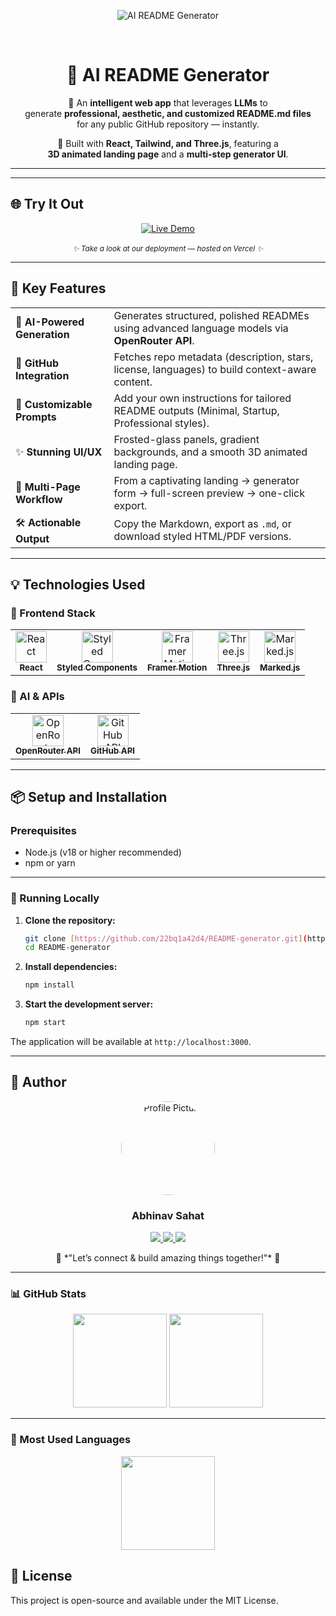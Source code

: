 <p align="center">
  <img src="https://img.shields.io/badge/⚡%20AI%20README%20Generator-Modern,%20Fast,%20Beautiful-6C63FF?style=for-the-badge&logo=github" alt="AI README Generator"/>
</p>

<br/>

<div align="center">

# 🌟 **AI README Generator**

📝 An **intelligent web app** that leverages **LLMs** to  
generate **professional, aesthetic, and customized README.md files**  
for any public GitHub repository — instantly.  

🎨 Built with **React, Tailwind, and Three.js**, featuring a  
**3D animated landing page** and a **multi-step generator UI**.  

</div>

---

---

## 🌐 Try It Out

<p align="center">
  <a href="https://readme-generator-kappa.vercel.app" target="_blank">
    <img src="https://img.shields.io/badge/🚀%20Live%20Demo%20Available-6C63FF?style=for-the-badge&logo=vercel&logoColor=white" alt="Live Demo"/>
  </a>
  <br/><br/>
  <sub><i>✨ Take a look at our deployment — hosted on Vercel ✨</i></sub>
</p>

---

## 🚀 **Key Features**

<table>
  <tr>
    <td>🧠 <b>AI-Powered Generation</b></td>
    <td>Generates structured, polished READMEs using advanced language models via <b>OpenRouter API</b>.</td>
  </tr>
  <tr>
    <td>🔗 <b>GitHub Integration</b></td>
    <td>Fetches repo metadata (description, stars, license, languages) to build context-aware content.</td>
  </tr>
  <tr>
    <td>🎨 <b>Customizable Prompts</b></td>
    <td>Add your own instructions for tailored README outputs (Minimal, Startup, Professional styles).</td>
  </tr>
  <tr>
    <td>✨ <b>Stunning UI/UX</b></td>
    <td>Frosted-glass panels, gradient backgrounds, and a smooth 3D animated landing page.</td>
  </tr>
  <tr>
    <td>📄 <b>Multi-Page Workflow</b></td>
    <td>From a captivating landing → generator form → full-screen preview → one-click export.</td>
  </tr>
  <tr>
    <td>🛠️ <b>Actionable Output</b></td>
    <td>Copy the Markdown, export as <code>.md</code>, or download styled HTML/PDF versions.</td>
  </tr>
</table>

---

## 💡 Technologies Used

### 🎨 Frontend Stack

<table>
  <tr>
    <td align="center">
      <a href="https://reactjs.org/" target="_blank">
        <img src="https://cdn.jsdelivr.net/gh/devicons/devicon/icons/react/react-original.svg" width="50" height="50" alt="React"/>
        <br><sub><b>React</b></sub>
      </a>
    </td>
    <td align="center">
      <a href="https://styled-components.com/" target="_blank">
        <img src="https://raw.githubusercontent.com/styled-components/brand/master/styled-components.png" width="50" height="50" alt="Styled Components"/>
        <br><sub><b>Styled Components</b></sub>
      </a>
    </td>
    <td align="center">
      <a href="https://www.framer.com/motion/" target="_blank">
        <img src="https://cdn.worldvectorlogo.com/logos/framer-motion.svg" width="50" height="50" alt="Framer Motion"/>
        <br><sub><b>Framer Motion</b></sub>
      </a>
    </td>
    <td align="center">
      <a href="https://threejs.org/" target="_blank">
        <img src="https://cdn.jsdelivr.net/gh/devicons/devicon/icons/threejs/threejs-original.svg" width="50" height="50" alt="Three.js"/>
        <br><sub><b>Three.js</b></sub>
      </a>
    </td>
     <td align="center">
      <a href="https://marked.js.org/" target="_blank">
        <img src="https://marked.js.org/img/logo-black.svg" width="50" height="50" alt="Marked.js"/>
        <br><sub><b>Marked.js</b></sub>
      </a>
    </td>
  </tr>
</table>

### 🧠 AI & APIs

<table>
  <tr>
    <td align="center">
      <a href="https://openrouter.ai" target="_blank">
        <img src="https://avatars.githubusercontent.com/u/139338220?s=200&v=4" width="50" height="50" alt="OpenRouter"/>
        <br><sub><b>OpenRouter API</b></sub>
      </a>
    </td>
    <td align="center">
      <a href="https://docs.github.com/en/rest" target="_blank">
        <img src="https://cdn.jsdelivr.net/gh/devicons/devicon/icons/github/github-original.svg" width="50" height="50" alt="GitHub API"/>
        <br><sub><b>GitHub API</b></sub>
      </a>
    </td>
  </tr>
</table>

---

## 📦 Setup and Installation

### Prerequisites

-   Node.js (v18 or higher recommended)
-   npm or yarn

---

### 🚀 Running Locally

1.  **Clone the repository:**
    ```bash
    git clone [https://github.com/22bq1a42d4/README-generator.git](https://github.com/22bq1a42d4/README-generator.git)
    cd README-generator
    ```

2.  **Install dependencies:**
    ```bash
    npm install
    ```

3.  **Start the development server:**
    ```bash
    npm start
    ```

The application will be available at `http://localhost:3000`.

---

## 👤 Author

<p align="center">
  <a href="https://github.com/22bq1a42d4">
    <img src="https://avatars.githubusercontent.com/u/00000000?v=4" width="150" style="border-radius:50%;" alt="Profile Picture"/>
  </a>
</p>

<h3 align="center">Abhinav Sahat</h3>

<p align="center">
  <a href="https://github.com/22bq1a42d4">
    <img src="https://img.shields.io/badge/GitHub-Visit_Profile-black?style=for-the-badge&logo=github" />
  </a>
  <a href="mailto:your-email@example.com">
    <img src="https://img.shields.io/badge/Email-Contact_Me-red?style=for-the-badge&logo=gmail&logoColor=white" />
  </a>
  <a href="https://www.linkedin.com/in/your-linkedin/">
    <img src="https://img.shields.io/badge/LinkedIn-Connect-blue?style=for-the-badge&logo=linkedin" />
  </a>
</p>

<p align="center">
  💬 *"Let’s connect & build amazing things together!"* 🚀  
</p>

---

### 📊 GitHub Stats

<p align="center">
  <img src="https://github-readme-stats.vercel.app/api?username=22bq1a42d4&show_icons=true&theme=radical" height="150"/>
  <img src="https://github-readme-streak-stats.herokuapp.com/?user=22bq1a42d4&theme=radical" height="150"/>
</p>

---

### 🌟 Most Used Languages

<p align="center">
  <img src="https://github-readme-stats.vercel.app/api/top-langs/?username=22bq1a42d4&layout=compact&theme=radical" height="150"/>
</p>

## 📄 License

This project is open-source and available under the MIT License.
